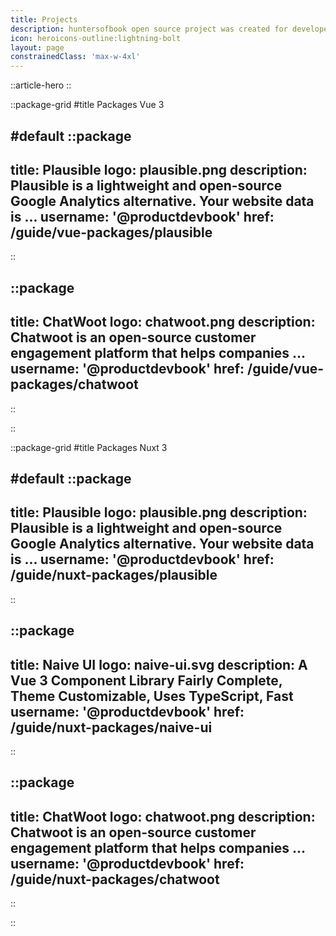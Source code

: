 ```yaml
---
title: Projects
description: huntersofbook open source project was created for developers
icon: heroicons-outline:lightning-bolt
layout: page
constrainedClass: 'max-w-4xl'
---
```


::article-hero
::


::package-grid
#title
Packages Vue 3

#default
  ::package
  ---
  title: Plausible
  logo: plausible.png
  description: Plausible is a lightweight and open-source Google Analytics alternative. Your website data is ...
  username: '@productdevbook'
  href: /guide/vue-packages/plausible
  ---
  ::

  ::package
  ---
  title: ChatWoot
  logo: chatwoot.png
  description: Chatwoot is an open-source customer engagement platform that helps companies ...
  username: '@productdevbook'
  href: /guide/vue-packages/chatwoot
  ---
  ::

::

::package-grid
#title
Packages Nuxt 3

#default
  ::package
  ---
  title: Plausible
  logo: plausible.png
  description: Plausible is a lightweight and open-source Google Analytics alternative. Your website data is ...
  username: '@productdevbook'
  href: /guide/nuxt-packages/plausible
  ---
  ::

  ::package
  ---
  title: Naive UI
  logo: naive-ui.svg
  description: A Vue 3 Component Library Fairly Complete, Theme Customizable, Uses TypeScript, Fast
  username: '@productdevbook'
  href: /guide/nuxt-packages/naive-ui
  ---
  ::

  ::package
  ---
  title: ChatWoot
  logo: chatwoot.png
  description: Chatwoot is an open-source customer engagement platform that helps companies ...
  username: '@productdevbook'
  href: /guide/nuxt-packages/chatwoot
  ---
  ::

::
